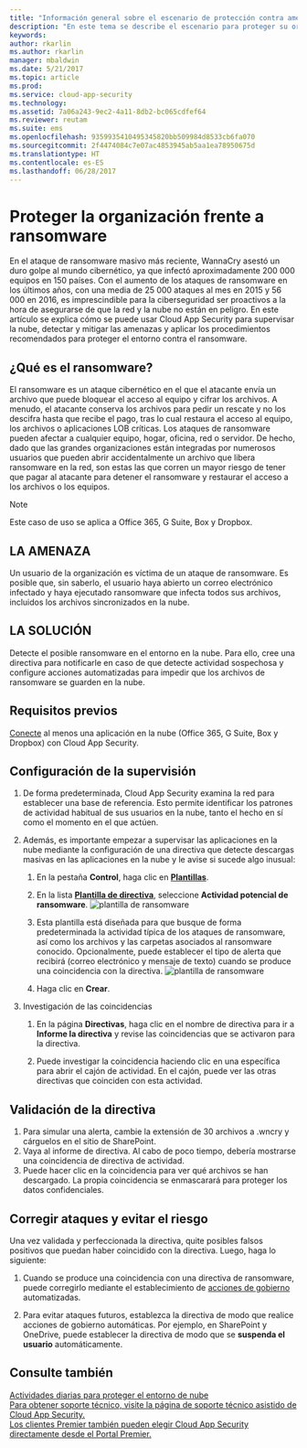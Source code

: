 ```yaml
---
title: "Información general sobre el escenario de protección contra amenazas | Microsoft Docs"
description: "En este tema se describe el escenario para proteger su organización contra amenazas en su entorno en la nube."
keywords: 
author: rkarlin
ms.author: rkarlin
manager: mbaldwin
ms.date: 5/21/2017
ms.topic: article
ms.prod: 
ms.service: cloud-app-security
ms.technology: 
ms.assetid: 7a06a243-9ec2-4a11-8db2-bc065cdfef64
ms.reviewer: reutam
ms.suite: ems
ms.openlocfilehash: 9359935410495345820bb509984d8533cb6fa070
ms.sourcegitcommit: 2f4474084c7e07ac4853945ab5aa1ea78950675d
ms.translationtype: HT
ms.contentlocale: es-ES
ms.lasthandoff: 06/28/2017
---
```

# <a name="protecting-your-organization-from-ransomware"></a>Proteger la organización frente a ransomware

En el ataque de ransomware masivo más reciente, WannaCry asestó un duro golpe al mundo cibernético, ya que infectó aproximadamente 200 000 equipos en 150 países. Con el aumento de los ataques de ransomware en los últimos años, con una media de 25 000 ataques al mes en 2015 y 56 000 en 2016, es imprescindible para la ciberseguridad ser proactivos a la hora de asegurarse de que la red y la nube no están en peligro. En este artículo se explica cómo se puede usar Cloud App Security para supervisar la nube, detectar y mitigar las amenazas y aplicar los procedimientos recomendados para proteger el entorno contra el ransomware.

## <a name="what-is-ransomware"></a>¿Qué es el ransomware?
El ransomware es un ataque cibernético en el que el atacante envía un archivo que puede bloquear el acceso al equipo y cifrar los archivos. A menudo, el atacante conserva los archivos para pedir un rescate y no los descifra hasta que recibe el pago, tras lo cual restaura el acceso al equipo, los archivos o aplicaciones LOB críticas. Los ataques de ransomware pueden afectar a cualquier equipo, hogar, oficina, red o servidor. De hecho, dado que las grandes organizaciones están integradas por numerosos usuarios que pueden abrir accidentalmente un archivo que libera ransomware en la red, son estas las que corren un mayor riesgo de tener que pagar al atacante para detener el ransomware y restaurar el acceso a los archivos o los equipos.

>[!NOTE]
> Este caso de uso se aplica a Office 365, G Suite, Box y Dropbox.

## <a name="the-threat"></a>LA AMENAZA
Un usuario de la organización es víctima de un ataque de ransomware. Es posible que, sin saberlo, el usuario haya abierto un correo electrónico infectado y haya ejecutado ransomware que infecta todos sus archivos, incluidos los archivos sincronizados en la nube.

## <a name="the-solution"></a>LA SOLUCIÓN
Detecte el posible ransomware en el entorno en la nube. Para ello, cree una directiva para notificarle en caso de que detecte actividad sospechosa y configure acciones automatizadas para impedir que los archivos de ransomware se guarden en la nube.

## <a name="prerequisites"></a>Requisitos previos

[Conecte](enable-instant-visibility-protection-and-governance-actions-for-your-apps.md) al menos una aplicación en la nube (Office 365, G Suite, Box y Dropbox) con Cloud App Security.

## <a name="setting-up-monitoring"></a>Configuración de la supervisión

1.  De forma predeterminada, Cloud App Security examina la red para establecer una base de referencia. Esto permite identificar los patrones de actividad habitual de sus usuarios en la nube, tanto el hecho en sí como el momento en el que actúen. 

2. Además, es importante empezar a supervisar las aplicaciones en la nube mediante la configuración de una directiva que detecte descargas masivas en las aplicaciones en la nube y le avise si sucede algo inusual:

    1. En la pestaña **Control**, haga clic en [**Plantillas**](policy-template-reference.md). 
   
    2. En la lista [**Plantilla de directiva**](policy-template-reference.md), seleccione **Actividad potencial de ransomware**. 
       ![plantilla de ransomware](./media/ransomware-template.png)
    3. Esta plantilla está diseñada para que busque de forma predeterminada la actividad típica de los ataques de ransomware, así como los archivos y las carpetas asociados al ransomware conocido. Opcionalmente, puede establecer el tipo de alerta que recibirá (correo electrónico y mensaje de texto) cuando se produce una coincidencia con la directiva.
        ![plantilla de ransomware](./media/ransomware-template-fields.png)
    4. Haga clic en **Crear**. 
   
     
2. Investigación de las coincidencias
    
    1. En la página **Directivas**, haga clic en el nombre de directiva para ir a **Informe la directiva** y revise las coincidencias que se activaron para la directiva.

    2. Puede investigar la coincidencia haciendo clic en una específica para abrir el cajón de actividad. En el cajón, puede ver las otras directivas que coinciden con esta actividad. 
     
## <a name="validating-your-policy"></a>Validación de la directiva

1. Para simular una alerta, cambie la extensión de 30 archivos a .wncry y cárguelos en el sitio de SharePoint.
3. Vaya al informe de directiva. Al cabo de poco tiempo, debería mostrarse una coincidencia de directiva de actividad. 
4. Puede hacer clic en la coincidencia para ver qué archivos se han descargado. La propia coincidencia se enmascarará para proteger los datos confidenciales. 

## <a name="remediating-attacks-and-preventing-risk"></a>Corregir ataques y evitar el riesgo

Una vez validada y perfeccionada la directiva, quite posibles falsos positivos que puedan haber coincidido con la directiva. Luego, haga lo siguiente: 
1. Cuando se produce una coincidencia con una directiva de ransomware, puede corregirlo mediante el establecimiento de [acciones de gobierno](governance-actions.md) automatizadas.

2. Para evitar ataques futuros, establezca la directiva de modo que realice acciones de gobierno automáticas. Por ejemplo, en SharePoint y OneDrive, puede establecer la directiva de modo que se **suspenda el usuario** automáticamente.

 ## <a name="see-also"></a>Consulte también  
[Actividades diarias para proteger el entorno de nube](daily-activities-to-protect-your-cloud-environment.md)   
[Para obtener soporte técnico, visite la página de soporte técnico asistido de Cloud App Security.](http://support.microsoft.com/oas/default.aspx?prid=16031)   
[Los clientes Premier también pueden elegir Cloud App Security directamente desde el Portal Premier.](https://premier.microsoft.com/)  
  
  